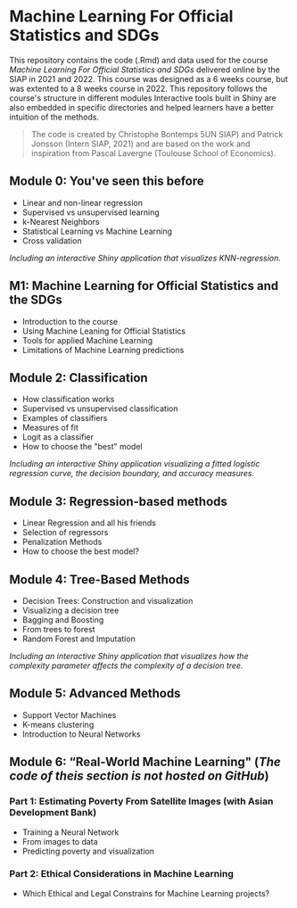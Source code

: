 # Machine Learning For Official Statistics and SDGs

This repository contains the code (.Rmd) and data used for the course *Machine Learning For Official Statistics and SDGs* delivered online by the SIAP in 2021 and 2022. This course was designed as a 6 weeks course, but was extented to a 8 weeks course in 2022. This repository follows the course's structure in different modules
Interactive tools built in Shiny are also embedded in specific directories and helped learners have a better intuition of the methods. 

> The code is created by Christophe Bontemps 5UN SIAP) and Patrick Jonsson (Intern SIAP, 2021) and are based on the work and inspiration from Pascal Lavergne (Toulouse School of Economics).

## Module 0: You've seen this before

- Linear and non-linear regression
- Supervised vs unsupervised learning
- k-Nearest Neighbors
- Statistical Learning vs Machine Learning
- Cross validation

*Including an interactive Shiny application that visualizes KNN-regression.*

## M1: Machine Learning for Official Statistics and the SDGs

- Introduction to the course
- Using Machine Leaning for Official Statistics
- Tools for applied Machine Learning
 - Limitations of Machine Learning predictions


## Module 2: Classification

- How classification works
- Supervised vs unsupervised classification
- Examples of classifiers
- Measures of fit
- Logit as a classifier
- How to choose the "best" model

*Including an interactive Shiny application visualizing a fitted logistic regression curve, the decision boundary, and accuracy measures.*

## Module 3: Regression-based methods

- Linear Regression and all his friends
- Selection of regressors
- Penalization Methods
- How to choose the best model?

## Module 4: Tree-Based Methods

- Decision Trees: Construction and visualization
- Visualizing a decision tree
- Bagging and Boosting
- From trees to forest
- Random Forest and Imputation

*Including an interactive Shiny application that visualizes how the complexity parameter affects the complexity of a decision tree.*

## Module 5: Advanced Methods

- Support Vector Machines
- K-means clustering
-	Introduction to Neural Networks

## Module 6: “Real-World Machine Learning" (*The code of theis section is not hosted on GitHub*)
### Part 1: Estimating Poverty From Satellite Images (with Asian Development Bank)
-	Training a Neural Network
-	From images to data
-	Predicting poverty and visualization

### Part 2:  Ethical Considerations in Machine Learning
-	Which Ethical and Legal Constrains for Machine Learning projects?
